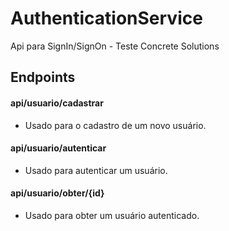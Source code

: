 # AuthenticationService
Api para SignIn/SignOn - Teste Concrete Solutions

## Endpoints

#### api/usuario/cadastrar
- Usado para o cadastro de um novo usuário.

#### api/usuario/autenticar
- Usado para autenticar um usuário.

#### api/usuario/obter/{id}
- Usado para obter um usuário autenticado.

